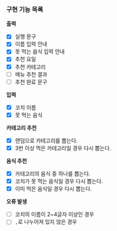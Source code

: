 ### 구현 기능 목록

**출력**
- [x] 실행 문구
- [x] 이름 입력 안내
- [x] 못 먹는 음식 입력 안내
- [x] 추천 요일
- [x] 추천 카테고리
- [ ] 메뉴 추천 결과
- [ ] 추천 완료 문구

**입력**
- [x] 코치 이름
- [x] 못 먹는 음식

**카테고리 추천**
- [x] 랜덤으로 카테고리를 뽑는다.
- [x] 3번 이상 먹은 카테고리일 경우 다시 뽑는다.

**음식 추천**
- [x] 카테고리의 음식 중 하나를 뽑는다.
- [x] 코치가 못 먹는 음식일 경우 다시 뽑는다.
- [x] 이미 먹은 음식일 경우 다시 뽑는다.

**오류 발생**
- [ ] 코치의 이름이 2~4글자 이상인 경우
- [ ] `,`로 나누어져 있지 않은 경우
